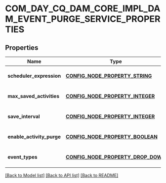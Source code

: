 # COM_DAY_CQ_DAM_CORE_IMPL_DAM_EVENT_PURGE_SERVICE_PROPERTIES

## Properties
Name | Type | Description | Notes
------------ | ------------- | ------------- | -------------
**scheduler_expression** | [**CONFIG_NODE_PROPERTY_STRING**](configNodePropertyString.md) |  | [optional] [default to null]
**max_saved_activities** | [**CONFIG_NODE_PROPERTY_INTEGER**](configNodePropertyInteger.md) |  | [optional] [default to null]
**save_interval** | [**CONFIG_NODE_PROPERTY_INTEGER**](configNodePropertyInteger.md) |  | [optional] [default to null]
**enable_activity_purge** | [**CONFIG_NODE_PROPERTY_BOOLEAN**](configNodePropertyBoolean.md) |  | [optional] [default to null]
**event_types** | [**CONFIG_NODE_PROPERTY_DROP_DOWN**](configNodePropertyDropDown.md) |  | [optional] [default to null]

[[Back to Model list]](../README.md#documentation-for-models) [[Back to API list]](../README.md#documentation-for-api-endpoints) [[Back to README]](../README.md)


